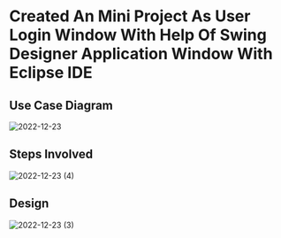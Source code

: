 # Created An Mini Project As User Login Window With Help Of Swing Designer Application Window With Eclipse IDE


## Use Case Diagram

![2022-12-23](https://user-images.githubusercontent.com/104457295/209299029-5ffc208f-d710-496b-bcbd-2e95fed8b096.png)

## Steps Involved

![2022-12-23 (4)](https://user-images.githubusercontent.com/104457295/209299040-b8821a85-14a2-4606-880f-c562bad9ca81.png)

## Design

![2022-12-23 (3)](https://user-images.githubusercontent.com/104457295/209299048-a0a6de16-7ec2-49f1-bbf7-ee9347b24eb4.png)
